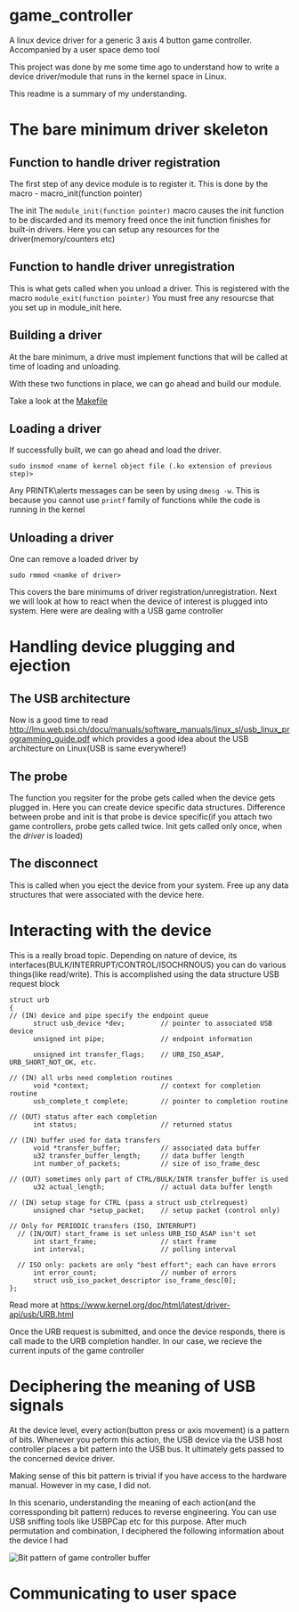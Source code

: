 # game_controller
A linux device driver for a generic 3 axis 4 button game controller. Accompanied by a user space demo tool

This project was done by me some time ago to understand how to write a device driver/module that runs in the kernel space in Linux.

This readme is a summary of my understanding.

# The bare minimum driver skeleton



## Function to handle driver registration
The first step of any device module is to register it.
This is done by the macro - macro_init(function pointer)

The init The `module_init(function pointer)` macro causes the init function to be discarded and its memory freed once the init function finishes for built-in drivers. Here you can setup any resources for the driver(memory/counters etc)

## Function to handle driver unregistration

This is what gets called when you unload a driver. This is registered with the macro `module_exit(function pointer)`
You must free any resourcse that you set up in module_init here.

## Building a driver

At the bare minimum, a drive must implement functions that will be called at time of loading and unloading.

With these two functions in place, we can go ahead and build our module.

Take a look at the [Makefile](/Makefile)

## Loading a driver

If successfully built, we can go ahead and load the driver. 
```
sudo insmod <name of kernel object file (.ko extension of previous step)>
```

Any PRINTK\alerts messages can be seen by using `dmesg -w`. This is because you cannot use `printf` family of functions while the code is running in the kernel

## Unloading a driver

One can remove a loaded driver by 
```
sudo rmmod <namke of driver>
```

This covers the bare minimums of driver registration/unregistration. Next we will look at how to react when the device of interest is plugged into system. Here were are dealing with a USB game controller



# Handling device plugging and ejection



## The USB architecture
Now is a good time to read http://lmu.web.psi.ch/docu/manuals/software_manuals/linux_sl/usb_linux_programming_guide.pdf which provides a good idea about the USB architecture on Linux(USB is same everywhere!)


## The probe

The function you regsiter for the probe gets called when the device gets plugged in. Here you can create device specific data structures. Difference between probe and init is that probe is device specific(if you attach two game controllers, probe gets called twice. Init gets called only once, when the *driver* is loaded)


## The disconnect
This is called when you eject the device from your system. Free up any data structures that were associated with the device here.


# Interacting with the device

This is a really broad topic. Depending on nature of device, its interfaces(BULK/INTERRUPT/CONTROL/ISOCHRNOUS) you can do various things(like read/write). 
This is accomplished using the data structure
USB request block
```
struct urb
{
// (IN) device and pipe specify the endpoint queue
      struct usb_device *dev;         // pointer to associated USB device
      unsigned int pipe;              // endpoint information

      unsigned int transfer_flags;    // URB_ISO_ASAP, URB_SHORT_NOT_OK, etc.

// (IN) all urbs need completion routines
      void *context;                  // context for completion routine
      usb_complete_t complete;        // pointer to completion routine

// (OUT) status after each completion
      int status;                     // returned status

// (IN) buffer used for data transfers
      void *transfer_buffer;          // associated data buffer
      u32 transfer_buffer_length;     // data buffer length
      int number_of_packets;          // size of iso_frame_desc

// (OUT) sometimes only part of CTRL/BULK/INTR transfer_buffer is used
      u32 actual_length;              // actual data buffer length

// (IN) setup stage for CTRL (pass a struct usb_ctrlrequest)
      unsigned char *setup_packet;    // setup packet (control only)

// Only for PERIODIC transfers (ISO, INTERRUPT)
  // (IN/OUT) start_frame is set unless URB_ISO_ASAP isn't set
      int start_frame;                // start frame
      int interval;                   // polling interval

  // ISO only: packets are only "best effort"; each can have errors
      int error_count;                // number of errors
      struct usb_iso_packet_descriptor iso_frame_desc[0];
};
```

Read more at https://www.kernel.org/doc/html/latest/driver-api/usb/URB.html


Once the URB request is submitted, and once the device responds, there is call made to the URB completion handler. In our case, we recieve the current inputs of the game controller


# Deciphering the meaning of USB signals

At the device level, every action(button press or axis movement) is a pattern of bits. Whenever you peform this action, the USB device via the USB host controller places a bit pattern into the USB bus. It ultimately gets passed to the concerned device driver.

Making sense of this bit pattern is trivial if you have access to the hardware manual. However in my case, I did not.

In this scenario, understanding the meaning of each action(and the corressponding bit pattern) reduces to reverse engineering. You can use USB sniffing tools like USBPCap etc for this purpose. After much permutation and combination, I deciphered the following information about the device I had 

![Bit pattern of game controller buffer](/bitpattern.jpeg)

# Communicating to user space
